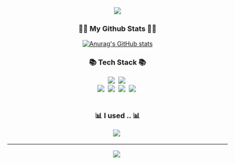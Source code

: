 <div align="center"><img src="https://capsule-render.vercel.app/api?type=waving&color=auto&height=300&section=header&text=Hi,%20I'm%20SuHyeok!&fontSize=90"/></div>
<h3 align="center">👩‍💻 My Github Stats 👩‍💻</h3>
<div align="center">

[![Anurag's GitHub stats](https://github-readme-stats.vercel.app/api?username=SUHYEOK97&hide_title=true&show_icons=true&include_all_commits=true&disable_animations=true&theme=vue)](https://github.com/anuraghazra/github-readme-stats)
</div>
<h3 align="center">📚 Tech Stack 📚</h3>
<p align="center">
  <img src="https://img.shields.io/badge/Java-007396?style=flat-square&logo=Java&logoColor=white"/></a>&nbsp
  <img src="https://img.shields.io/badge/Javascript-ffb13b?style=flat-square&logo=javascript&logoColor=white"/></a>&nbsp 
  <br>
  <img src="https://img.shields.io/badge/Mysql-E6B91E?style=flat-square&logo=MySql&logoColor=white"/></a>&nbsp 
  <img src="https://img.shields.io/badge/Vue.js-092E20?style=flat-square&logo=Vue.js&logoColor=white"/></a>&nbsp 
  <img src="https://img.shields.io/badge/Spring-339933?style=flat-square&logo=Spring&logoColor=white"/>&nbsp 
  <img src="https://img.shields.io/badge/Android-339933?style=flat-square&logo=Android&logoColor=white"/>&nbsp 
  <br><br>
  

</p>

<div align="center">
  <h3 align="center">📊 I used .. 📊</h3>
  <img src="https://github-readme-stats.vercel.app/api/top-langs/?username=SUHYEOK97"/>&nbsp 
  <hr>
<img src="https://hits.seeyoufarm.com/api/count/incr/badge.svg?url=https%3A%2F%2Fgithub.com%2FSUHYEOK97&count_bg=%23000000&title_bg=%23706E6E&icon=&icon_color=%23E7E7E7&title=hits&edge_flat=false"/></a>&nbsp 
</div>



